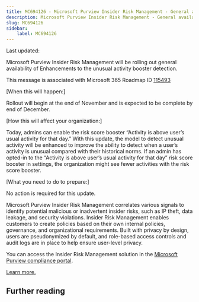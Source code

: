 ```yaml
---
title: MC694126 - Microsoft Purview Insider Risk Management - General availability of Enhancements tothe unusual activity booster detection
description: Microsoft Purview Insider Risk Management - General availability of Enhancements tothe unusual activity booster detection
slug: MC694126
sidebar:
    label: MC694126
---
```



Last updated: 

<p>Microsoft Purview Insider Risk Management will be rolling out general availability of Enhancements to the unusual activity booster detection.</p>
<p>This message is associated with Microsoft 365 Roadmap ID <a href="https://www.microsoft.com/microsoft-365/roadmap?filters=&amp;searchterms=115493" target="_blank">115493</a></p>
<p>[When this will happen:]</p>

<p>Rollout will begin at the end of November and is expected to be complete by end of December.&nbsp;</p>

<p>[How this will affect your organization:]</p>

<p>Today, admins can enable the risk score booster “Activity is above user’s usual activity for that day.” With this update, the model to detect unusual activity will be enhanced to improve the ability to detect when a user’s activity is unusual compared with their historical norms. If an admin has opted-in to the “Activity is above user’s usual activity for that day” risk score booster in settings, the organization might see fewer activities with the risk score booster.</p>
<p>[What you need to do to prepare:]</p>
<p>No action is required for this update.</p><p>Microsoft Purview Insider Risk Management correlates various signals to identify potential malicious or inadvertent insider risks, such as IP theft, data leakage, and security violations. Insider Risk Management enables customers to create policies based on their own internal policies, governance, and organizational requirements. Built with privacy by design, users are pseudonymized by default, and role-based access controls and audit logs are in place to help ensure user-level privacy.</p><p>You can access the Insider Risk Management solution in the <a href="https://purview.microsoft.com/compliance" target="_blank">Microsoft Purview compliance portal</a>.</p><p> 
</p><p><a href="https://learn.microsoft.com/purview/insider-risk-management-settings-policy-indicators#risk-score-boosters" target="_blank">Learn more.</a></p>

## Further reading
